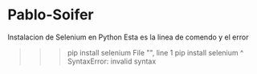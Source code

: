 # Pablo-Soifer
Instalacion de Selenium en Python
Esta es la linea de comendo y el error

>>> pip install selenium
  File "<stdin>", line 1
    pip install selenium
        ^
SyntaxError: invalid syntax
>>>
